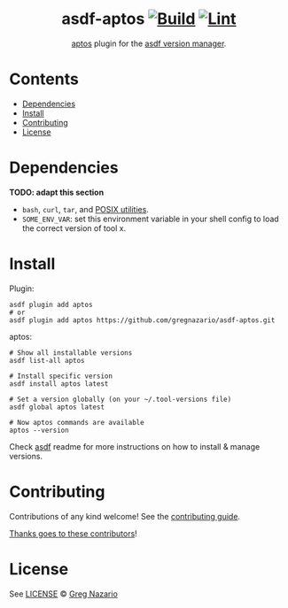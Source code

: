 <div align="center">

# asdf-aptos [![Build](https://github.com/gregnazario/asdf-aptos/actions/workflows/build.yml/badge.svg)](https://github.com/gregnazario/asdf-aptos/actions/workflows/build.yml) [![Lint](https://github.com/gregnazario/asdf-aptos/actions/workflows/lint.yml/badge.svg)](https://github.com/gregnazario/asdf-aptos/actions/workflows/lint.yml)

[aptos](https://github.com/gregnazario/asdf-aptos) plugin for the [asdf version manager](https://asdf-vm.com).

</div>

# Contents

- [Dependencies](#dependencies)
- [Install](#install)
- [Contributing](#contributing)
- [License](#license)

# Dependencies

**TODO: adapt this section**

- `bash`, `curl`, `tar`, and [POSIX utilities](https://pubs.opengroup.org/onlinepubs/9699919799/idx/utilities.html).
- `SOME_ENV_VAR`: set this environment variable in your shell config to load the correct version of tool x.

# Install

Plugin:

```shell
asdf plugin add aptos
# or
asdf plugin add aptos https://github.com/gregnazario/asdf-aptos.git
```

aptos:

```shell
# Show all installable versions
asdf list-all aptos

# Install specific version
asdf install aptos latest

# Set a version globally (on your ~/.tool-versions file)
asdf global aptos latest

# Now aptos commands are available
aptos --version
```

Check [asdf](https://github.com/asdf-vm/asdf) readme for more instructions on how to
install & manage versions.

# Contributing

Contributions of any kind welcome! See the [contributing guide](contributing.md).

[Thanks goes to these contributors](https://github.com/gregnazario/asdf-aptos/graphs/contributors)!

# License

See [LICENSE](LICENSE) © [Greg Nazario](https://github.com/gregnazario/)
